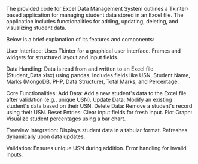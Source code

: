 The provided code for Excel Data Management System outlines a Tkinter-based application for managing student data stored in an Excel file. 
The application includes functionalities for adding, updating, deleting, and visualizing student data. 

Below is a brief explanation of its features and components:

User Interface:
      Uses Tkinter for a graphical user interface.
      Frames and widgets for structured layout and input fields.

Data Handling:
      Data is read from and written to an Excel file (Student_Data.xlsx) using pandas.
      Includes fields like USN, Student Name, Marks (MongoDB, PHP, Data Structure), Total Marks, and Percentage.

Core Functionalities:
      Add Data: Add a new student's data to the Excel file after validation (e.g., unique USN).
      Update Data: Modify an existing student's data based on their USN.
      Delete Data: Remove a student's record using their USN.
      Reset Entries: Clear input fields for fresh input.
      Plot Graph: Visualize student percentages using a bar chart.

Treeview Integration:
      Displays student data in a tabular format.
      Refreshes dynamically upon data updates.

Validation:
      Ensures unique USN during addition.
      Error handling for invalid inputs.
